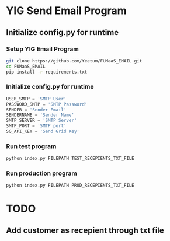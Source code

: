 # YIG Send Email Program
## Initialize config.py for runtime

### Setup YIG Email Program
```bash
git clone https://github.com/Yeetum/FUMaaS_EMAIL.git
cd FUMaaS_EMAIL
pip install -r requirements.txt
```

### Initialize config.py for runtime
```python
USER_SMTP = 'SMTP User'
PASSWORD_SMTP = 'SMTP Password'
SENDER = 'Sender Email'
SENDERNAME = 'Sender Name'
SMTP_SERVER = 'SMTP Server'
SMTP_PORT = 'SMTP port'
SG_API_KEY = 'Send Grid Key'
```

### Run test program
```bash
python index.py FILEPATH TEST_RECEPIENTS_TXT_FILE
```

### Run production program
```bash
python index.py FILEPATH PROD_RECEPIENTS_TXT_FILE
```
# TODO
## Add customer as recepient through txt file